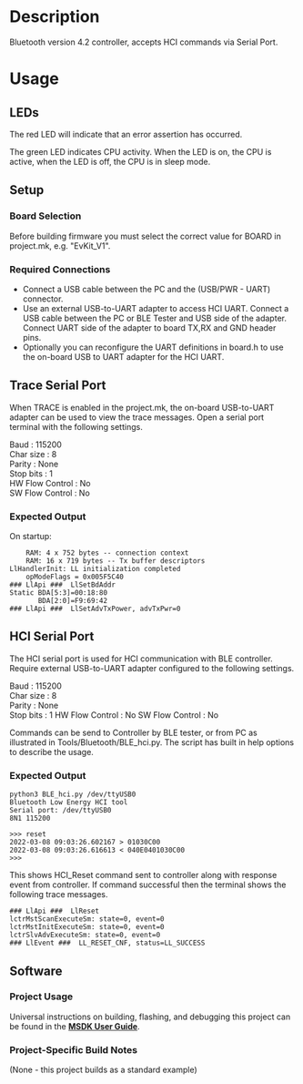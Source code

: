 # Description

Bluetooth version 4.2 controller, accepts HCI commands via Serial Port.

# Usage

## LEDs

The red LED will indicate that an error assertion has occurred.  

The green LED indicates CPU activity. When the LED is on, the CPU is active, when the LED
is off, the CPU is in sleep mode.

## Setup

### Board Selection

Before building firmware you must select the correct value for BOARD in project.mk, e.g. "EvKit_V1".

### Required Connections
-   Connect a USB cable between the PC and the (USB/PWR - UART) connector.
-   Use an external USB-to-UART adapter to access HCI UART. Connect a USB cable between the PC or BLE Tester
    and USB side of the adapter. Connect UART side of the adapter to board TX,RX and GND header pins.
-   Optionally you can reconfigure the UART definitions in board.h to use the on-board USB to UART 
    adapter for the HCI UART.

## Trace Serial Port
When TRACE is enabled in the project.mk, the on-board USB-to-UART adapter can
be used to view the trace messages. Open a serial port terminal with
the following settings.

Baud            : 115200  
Char size       : 8  
Parity          : None  
Stop bits       : 1  
HW Flow Control : No  
SW Flow Control : No  

### Expected Output

On startup:
```
    RAM: 4 x 752 bytes -- connection context
    RAM: 16 x 719 bytes -- Tx buffer descriptors
LlHandlerInit: LL initialization completed
    opModeFlags = 0x005F5C40
### LlApi ###  LlSetBdAddr
Static BDA[5:3]=00:18:80
       BDA[2:0]=F9:69:42
### LlApi ###  LlSetAdvTxPower, advTxPwr=0
```

## HCI Serial Port
The HCI serial port is used for HCI communication with BLE controller. Require
external USB-to-UART adapter configured to the following settings.

Baud            : 115200  
Char size       : 8  
Parity          : None  
Stop bits       : 1
HW Flow Control : No
SW Flow Control : No

Commands can be send to Controller by BLE tester, or from PC as illustrated in
Tools/Bluetooth/BLE_hci.py. The script has built in help options to describe the usage.

### Expected Output

```
python3 BLE_hci.py /dev/ttyUSB0
Bluetooth Low Energy HCI tool
Serial port: /dev/ttyUSB0
8N1 115200

>>> reset
2022-03-08 09:03:26.602167 > 01030C00
2022-03-08 09:03:26.616613 < 040E0401030C00
>>> 

```
This shows HCI_Reset command sent to controller along with response event
from controller. If command successful then the terminal shows
the following trace messages.

```
### LlApi ###  LlReset                                                                                             
lctrMstScanExecuteSm: state=0, event=0                                                                             
lctrMstInitExecuteSm: state=0, event=0                                                                             
lctrSlvAdvExecuteSm: state=0, event=0                                                                              
### LlEvent ###  LL_RESET_CNF, status=LL_SUCCESS
```


## Software

### Project Usage

Universal instructions on building, flashing, and debugging this project can be found in the **[MSDK User Guide](https://analog-devices-msdk.github.io/msdk/USERGUIDE/)**.

### Project-Specific Build Notes

(None - this project builds as a standard example)

